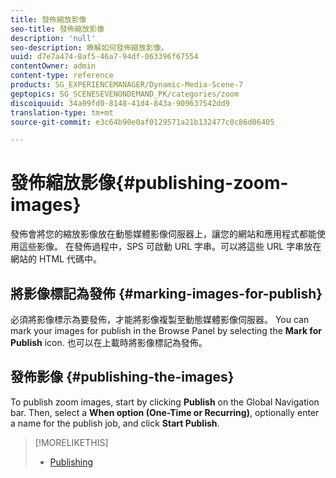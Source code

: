 ```yaml
---
title: 發佈縮放影像
seo-title: 發佈縮放影像
description: 'null'
seo-description: 瞭解如何發佈縮放影像。
uuid: d7e7a474-8af5-46a7-94df-063396f67554
contentOwner: admin
content-type: reference
products: SG_EXPERIENCEMANAGER/Dynamic-Media-Scene-7
geptopics: SG_SCENESEVENONDEMAND_PK/categories/zoom
discoiquuid: 34a99fd0-8148-41d4-843a-909637542dd9
translation-type: tm+mt
source-git-commit: e3c64b90e0af0129571a21b132477c0c86d06405

---
```



# 發佈縮放影像{#publishing-zoom-images}

發佈會將您的縮放影像放在動態媒體影像伺服器上，讓您的網站和應用程式都能使用這些影像。 在發佈過程中，SPS 可啟動 URL 字串。可以將這些 URL 字串放在網站的 HTML 代碼中。

## 將影像標記為發佈 {#marking-images-for-publish}

必須將影像標示為要發佈，才能將影像複製至動態媒體影像伺服器。 You can mark your images for publish in the Browse Panel by selecting the **Mark for Publish** icon. 也可以在上載時將影像標記為發佈。

## 發佈影像 {#publishing-the-images}

To publish zoom images, start by clicking **Publish** on the Global Navigation bar. Then, select a **When option (One-Time or Recurring)**, optionally enter a name for the publish job, and click **Start Publish**.

>[!MORELIKETHIS]
>
>* [Publishing](publishing-files.md#publishing_files)

